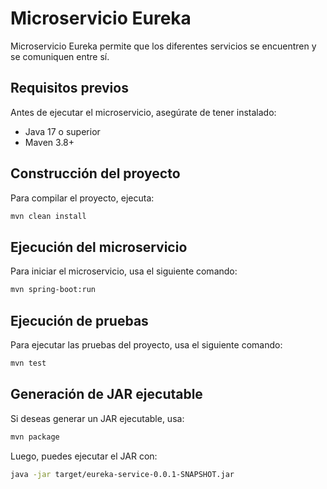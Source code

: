 # Microservicio Eureka

Microservicio Eureka permite que los diferentes servicios se encuentren y se comuniquen entre sí.

## Requisitos previos

Antes de ejecutar el microservicio, asegúrate de tener instalado:

- Java 17 o superior
- Maven 3.8+

## Construcción del proyecto

Para compilar el proyecto, ejecuta:

```sh
mvn clean install
```

## Ejecución del microservicio

Para iniciar el microservicio, usa el siguiente comando:

```sh
mvn spring-boot:run
```

## Ejecución de pruebas

Para ejecutar las pruebas del proyecto, usa el siguiente comando:

```sh
mvn test
```

## Generación de JAR ejecutable

Si deseas generar un JAR ejecutable, usa:

```sh
mvn package
```

Luego, puedes ejecutar el JAR con:

```sh
java -jar target/eureka-service-0.0.1-SNAPSHOT.jar
```